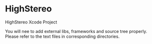 # HighStereo
HighStereo Xcode Project

You will nee to add external libs, frameworks and source tree properly.
Please refer to the text files in corresponding directories.
